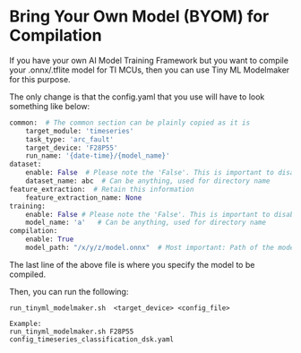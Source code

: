 # Bring Your Own Model (BYOM) for Compilation

If you have your own AI Model Training Framework but you want to compile your .onnx/.tflite model for TI MCUs, then you can use Tiny ML Modelmaker for this purpose.

The only change is that the config.yaml that you use will have to look something like below:
```python
common:  # The common section can be plainly copied as it is
    target_module: 'timeseries'
    task_type: 'arc_fault'     
    target_device: 'F28P55'
    run_name: '{date-time}/{model_name}'
dataset:
    enable: False  # Please note the 'False'. This is important to disable data loading which is not important
    dataset_name: abc  # Can be anything, used for directory name 
feature_extraction:  # Retain this information
    feature_extraction_name: None
training:
    enable: False # Please note the 'False'. This is important to disable data loading which is not important
    model_name: 'a'   # Can be anything, used for directory name 
compilation:
    enable: True
    model_path: "/x/y/z/model.onnx"  # Most important: Path of the model to be compiled
```
The last line of the above file is where you specify the model to be compiled.

Then, you can run the following:
```
run_tinyml_modelmaker.sh  <target_device> <config_file>

Example:
run_tinyml_modelmaker.sh F28P55 config_timeseries_classification_dsk.yaml
```
